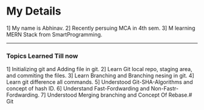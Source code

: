 # My Details
1] My name is Abhinav.
2] Recently persuing MCA in 4th sem.
3] M learning MERN Stack from SmartProgramming.


---

### Topics Learned Till now 

1] Initializing git and Adding file in git.
2] Learn Git local repo, staging area, and commiting the files.
3] Learn Branching and Branching nesing in git.
4] Learn git difference all commands.
5] Understood Git-SHA-Algorithms and concept of hash ID.
6] Understand Fast-Fordwarding and Non-Fastr-Fordwarding.
7] Understood Merging branching and Concept Of Rebase.# Git
